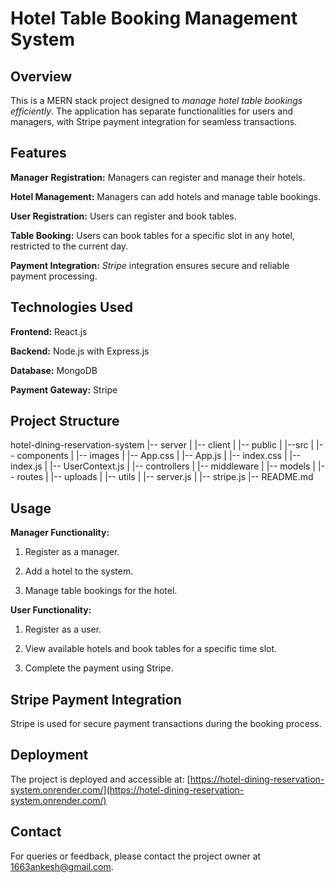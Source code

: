 # Hotel Table Booking Management System

## Overview

This is a MERN stack project designed to *manage hotel table bookings efficiently*. The application has separate functionalities for users and managers, with Stripe payment integration for seamless transactions.


## Features

**Manager Registration:** Managers can register and manage their hotels.

**Hotel Management:** Managers can add hotels and manage table bookings.

**User Registration:** Users can register and book tables.

**Table Booking:** Users can book tables for a specific slot in any hotel, restricted to the current day.

**Payment Integration:** *Stripe* integration ensures secure and reliable payment processing.


## Technologies Used

**Frontend:** React.js

**Backend:** Node.js with Express.js

**Database:** MongoDB

**Payment Gateway:** Stripe


## Project Structure

hotel-dining-reservation-system
|-- server
|   |-- client
|       |-- public
|       |--src
|           |-- components
|           |-- images
|           |-- App.css
|           |-- App.js
|           |-- index.css
|           |-- index.js
|           |-- UserContext.js
|   |-- controllers
|   |-- middleware
|   |-- models
|   |-- routes
|   |-- uploads
|   |-- utils
|   |-- server.js
|   |-- stripe.js
|-- README.md


## Usage

**Manager Functionality:**

1.  Register as a manager.

2.  Add a hotel to the system.

3.  Manage table bookings for the hotel.

**User Functionality:**

1.  Register as a user.

2.  View available hotels and book tables for a specific time slot.

3.  Complete the payment using Stripe.


## Stripe Payment Integration

Stripe is used for secure payment transactions during the booking process. 


## Deployment

The project is deployed and accessible at: [https://hotel-dining-reservation-system.onrender.com/](https://hotel-dining-reservation-system.onrender.com/)

## Contact

For queries or feedback, please contact the project owner at [1663ankesh@gmail.com](1663ankesh@gmail.com).

